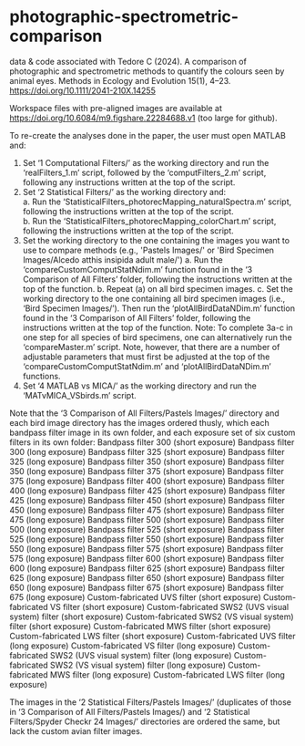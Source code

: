 # photographic-spectrometric-comparison
data & code associated with Tedore C (2024). A comparison of photographic and spectrometric methods to quantify the colours seen by animal eyes. Methods in Ecology and Evolution 15(1), 4–23. https://doi.org/10.1111/2041-210X.14255

Workspace files with pre-aligned images are available at https://doi.org/10.6084/m9.figshare.22284688.v1 (too large for github). 

To re-create the analyses done in the paper, the user must open MATLAB and:
1.  Set ‘1 Computational Filters/’ as the working directory and run the ‘realFilters_1.m’ script, followed by the ‘computFilters_2.m’ script, following any instructions written at the top of the script.
2.  Set ‘2 Statistical Filters/’ as the working directory and:  
    a.  Run the ‘StatisticalFilters_photorecMapping_naturalSpectra.m’ script, following the instructions written at the top of the script.  
    b.  Run the ‘StatisticalFilters_photorecMapping_colorChart.m’ script, following the instructions written at the top of the script.  
3.  Set the working directory to the one containing the images you want to use to compare methods (e.g., 'Pastels Images/' or 'Bird Specimen Images/Alcedo atthis insipida adult male/')
    a.  Run the ‘compareCustomComputStatNdim.m’ function found in the ‘3 Comparison of All Filters’ folder, following the instructions written at the top of the function.
    b.  Repeat (a) on all bird specimen images.
    c.  Set the working directory to the one containing all bird specimen images (i.e., ‘Bird Specimen Images/’). Then run the ‘plotAllBirdDataNDim.m’ function found in the ‘3 Comparison of All Filters’ folder, following the instructions written at the top of the function.
    Note: To complete 3a-c in one step for all species of bird specimens, one can alternatively run the ‘compareMaster.m’ script. Note, however, that there are a number of adjustable parameters that must first be adjusted at the top of the ‘compareCustomComputStatNdim.m’ and ‘plotAllBirdDataNDim.m’ functions.
4.  Set ‘4 MATLAB vs MICA/’ as the working directory and run the ‘MATvMICA_VSbirds.m’ script.

Note that the ‘3 Comparison of All Filters/Pastels Images/’ directory and each bird image directory has the images ordered thusly, which each bandpass filter image in its own folder, and each exposure set of six custom filters in its own folder: 
Bandpass filter 300 (short exposure)
Bandpass filter 300 (long exposure)
Bandpass filter 325 (short exposure)
Bandpass filter 325 (long exposure)
Bandpass filter 350 (short exposure)
Bandpass filter 350 (long exposure)
Bandpass filter 375 (short exposure)
Bandpass filter 375 (long exposure)
Bandpass filter 400 (short exposure)
Bandpass filter 400 (long exposure)
Bandpass filter 425 (short exposure)
Bandpass filter 425 (long exposure)
Bandpass filter 450 (short exposure)
Bandpass filter 450 (long exposure)
Bandpass filter 475 (short exposure)
Bandpass filter 475 (long exposure)
Bandpass filter 500 (short exposure)
Bandpass filter 500 (long exposure)
Bandpass filter 525 (short exposure)
Bandpass filter 525 (long exposure)
Bandpass filter 550 (short exposure)
Bandpass filter 550 (long exposure)
Bandpass filter 575 (short exposure)
Bandpass filter 575 (long exposure)
Bandpass filter 600 (short exposure)
Bandpass filter 600 (long exposure)
Bandpass filter 625 (short exposure)
Bandpass filter 625 (long exposure)
Bandpass filter 650 (short exposure)
Bandpass filter 650 (long exposure)
Bandpass filter 675 (short exposure)
Bandpass filter 675 (long exposure)
Custom-fabricated UVS filter (short exposure)
Custom-fabricated VS filter (short exposure)
Custom-fabricated SWS2 (UVS visual system) filter (short exposure)
Custom-fabricated SWS2 (VS visual system) filter (short exposure)
Custom-fabricated MWS filter (short exposure)
Custom-fabricated LWS filter (short exposure)
Custom-fabricated UVS filter (long exposure)
Custom-fabricated VS filter (long exposure)
Custom-fabricated SWS2 (UVS visual system) filter (long exposure)
Custom-fabricated SWS2 (VS visual system) filter (long exposure)
Custom-fabricated MWS filter (long exposure)
Custom-fabricated LWS filter (long exposure)

The images in the ‘2 Statistical Filters/Pastels Images/’ (duplicates of those in ‘3 Comparison of All Filters/Pastels Images/) and ‘2 Statistical Filters/Spyder Checkr 24 Images/’ directories are ordered the same, but lack the custom avian filter images.

